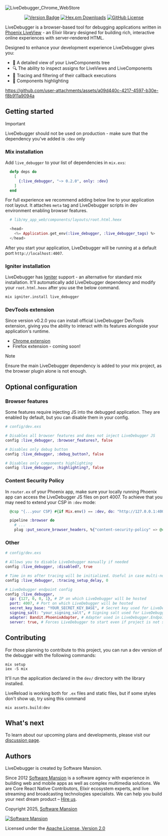 ![LiveDebugger_Chrome_WebStore](https://github.com/user-attachments/assets/cf9aee3b-58ab-4c45-8a43-d73182cb3e02)

<div align="center">

[![Version Badge](https://img.shields.io/github/v/release/software-mansion/live-debugger?color=lawn-green)](https://hexdocs.pm/live_debugger)
[![Hex.pm Downloads](https://img.shields.io/hexpm/dw/live_debugger?style=flat&label=downloads&color=blue)](https://hex.pm/packages/live_debugger)
[![GitHub License](https://img.shields.io/github/license/software-mansion/live-debugger)](https://github.com/software-mansion/live-debugger/blob/main/LICENSE)

</div>

LiveDebugger is a browser-based tool for debugging applications written in [Phoenix LiveView](https://github.com/phoenixframework/phoenix_live_view) - an Elixir library designed for building rich, interactive online experiences with server-rendered HTML.

Designed to enhance your development experience LiveDebugger gives you:

- :deciduous_tree: A detailed view of your LiveComponents tree
- :mag: The ability to inspect assigns for LiveViews and LiveComponents
- :link: Tracing and filtering of their callback executions
- :flashlight: Components highlighting

https://github.com/user-attachments/assets/a09d440c-4217-4597-b30e-f8b911a9094a

## Getting started

> [!IMPORTANT]  
> LiveDebugger should not be used on production - make sure that the dependency you've added is `:dev` only

### Mix installation

Add `live_debugger` to your list of dependencies in `mix.exs`:

```elixir
  defp deps do
    [
      {:live_debugger, "~> 0.2.0", only: :dev}
    ]
  end
```

For full experience we recommend adding below line to your application root layout. It attaches `meta` tag and LiveDebugger scripts in dev environment enabling browser features.

```elixir
  # lib/my_app_web/components/layouts/root.html.heex

  <head>
    <%= Application.get_env(:live_debugger, :live_debugger_tags) %>
  </head>
```

After you start your application, LiveDebugger will be running at a default port `http://localhost:4007`.

### Igniter installation

LiveDebugger has [Igniter](https://github.com/ash-project/igniter) support - an alternative for standard mix installation. It'll automatically add LiveDebugger dependency and modify your `root.html.heex` after you use the below command.

```bash
mix igniter.install live_debugger
```

### DevTools extension

Since version v0.2.0 you can install official LiveDebugger DevTools extension, giving you the ability to interact with its features alongside your application's runtime.

- [Chrome extension](https://chromewebstore.google.com/detail/gmdfnfcigbfkmghbjeelmbkbiglbmbpe?utm_source=item-share-cb)
- Firefox extension - coming soon!

> [!NOTE]  
> Ensure the main LiveDebugger dependency is added to your mix project, as the browser plugin alone is not enough.

## Optional configuration

### Browser features

Some features require injecting JS into the debugged application. They are enabled by default, but you can disable them in your config.

```elixir
# config/dev.exs

# Disables all browser features and does not inject LiveDebugger JS
config :live_debugger, :browser_features?, false

# Disables only debug button
config :live_debugger, :debug_button?, false

# Disables only components highlighting
config :live_debugger, :highlighting?, false
```

### Content Security Policy

In `router.ex` of your Phoenix app, make sure your locally running Phoenix app can access the LiveDebugger JS files on port 4007. To achieve that you may need to extend your CSP in `:dev` mode:

```elixir
  @csp "{...your CSP} #{if Mix.env() == :dev, do: "http://127.0.0.1:4007"}"

  pipeline :browser do
    # ...
    plug :put_secure_browser_headers, %{"content-security-policy" => @csp}
```

### Other

```elixir
# config/dev.exs

# Allows you to disable LiveDebugger manually if needed
config :live_debugger, :disabled?, true

# Time in ms after tracing will be initialized. Useful in case multi-nodes envs
config :live_debugger, :tracing_setup_delay, 0

# LiveDebugger endpoint config
config :live_debugger,
  ip: {127, 0, 0, 1}, # IP on which LiveDebugger will be hosted
  port: 4007, # Port on which LiveDebugger will be hosted
  secret_key_base: "YOUR_SECRET_KEY_BASE", # Secret key used for LiveDebugger.Endpoint
  signing_salt: "your_signing_salt", # Signing salt used for LiveDebugger.Endpoint
  adapter: Bandit.PhoenixAdapter, # Adapter used in LiveDebugger.Endpoint
  server: true, # Forces LiveDebugger to start even if project is not started with the `mix phx.server`
```

## Contributing

For those planning to contribute to this project, you can run a dev version of the debugger with the following commands:

```console
mix setup
iex -S mix
```

It'll run the application declared in the `dev/` directory with the library installed.

LiveReload is working both for `.ex` files and static files, but if some styles don't show up, try using this command

```console
mix assets.build:dev
```

## What's next

To learn about our upcoming plans and developments, please visit our [discussion page](https://github.com/software-mansion/live-debugger/discussions/355).

## Authors

LiveDebugger is created by Software Mansion.

Since 2012 [Software Mansion](https://swmansion.com/?utm_source=git&utm_medium=readme&utm_campaign=livedebugger) is a software agency with experience in building web and mobile apps as well as complex multimedia solutions. We are Core React Native Contributors, Elixir ecosystem experts, and live streaming and broadcasting technologies specialists. We can help you build your next dream product – [Hire us](https://swmansion.com/contact/projects).

Copyright 2025, [Software Mansion](https://swmansion.com/?utm_source=git&utm_medium=readme&utm_campaign=livedebugger)

[![Software Mansion](https://logo.swmansion.com/logo?color=white&variant=desktop&width=200&tag=livedebugger-github)](https://swmansion.com/?utm_source=git&utm_medium=readme&utm_campaign=livedebugger)

Licensed under the [Apache License, Version 2.0](LICENSE)

